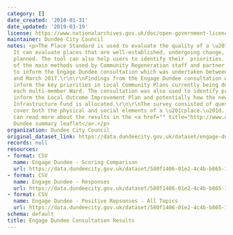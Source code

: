 ```yaml
---
category: []
date_created: '2018-01-31'
date_updated: '2019-03-19'
license: https://www.nationalarchives.gov.uk/doc/open-government-licence/version/3/
maintainer: Dundee City Council
notes: <p>The Place Standard is used to evaluate the quality of a \u201cplace\u201d.
  It can evaluate places that are well-established, undergoing change, or still being
  planned. The tool can also help users to identify their  priorities. This was one
  of the main methods used by Community Regeneration staff and partner organisations
  to inform the Engage Dundee consultation which was undertaken between June 2016
  and March 2017.\r\n\r\nFindings from the Engage Dundee consultation will directly
  inform the key priorities in Local Community Plans currently being developed in
  each multi-member Ward. The consultation was also used to identify priorities to
  inform the Local Outcome Improvement Plan and potentially how the new Community
  Infrastructure Fund is allocated.\r\n\r\nThe survey consisted of questions which
  cover both the physical and social elements of a \u201cplace.\u201d. \r\n\r\nYou
  can read more about the results in the <a href="" title="http://www.dundeepartnership.co.uk/sites/default/files/Engage%20Dundee%20PR%20summary.pdf">Engage
  Dundee summary leaflet</a>.</p>
organization: Dundee City Council
original_dataset_link: https://data.dundeecity.gov.uk/dataset/engage-dundee-consultation-results
records: null
resources:
- format: CSV
  name: Engage Dundee - Scoring Comparison
  url: https://data.dundeecity.gov.uk/dataset/580f1406-01e2-4c4b-b865-1c49d15131e6/resource/e6f24705-c483-4544-a71d-dedd354b44ec/download/engage-dundee-scoring-comparison.csv
- format: CSV
  name: Engage Dundee - Responses
  url: https://data.dundeecity.gov.uk/dataset/580f1406-01e2-4c4b-b865-1c49d15131e6/resource/2d14cb61-687c-40e9-95cf-95fa3e198bc6/download/engage_dundee_results.csv
- format: CSV
  name: Engage Dundee - Positive Repsonses - All Topics
  url: https://data.dundeecity.gov.uk/dataset/580f1406-01e2-4c4b-b865-1c49d15131e6/resource/9e569ae0-e4db-4867-83b3-53f9add2002a/download/engage_dundee_positiverepsonses_alltopics.csv
schema: default
title: Engage Dundee Consultation Results
---
```

